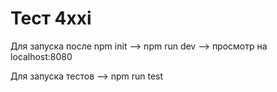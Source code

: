 # Тест 4xxi
Для запуска после npm init --> npm run dev --> просмотр на localhost:8080

Для запуска тестов --> npm run test
